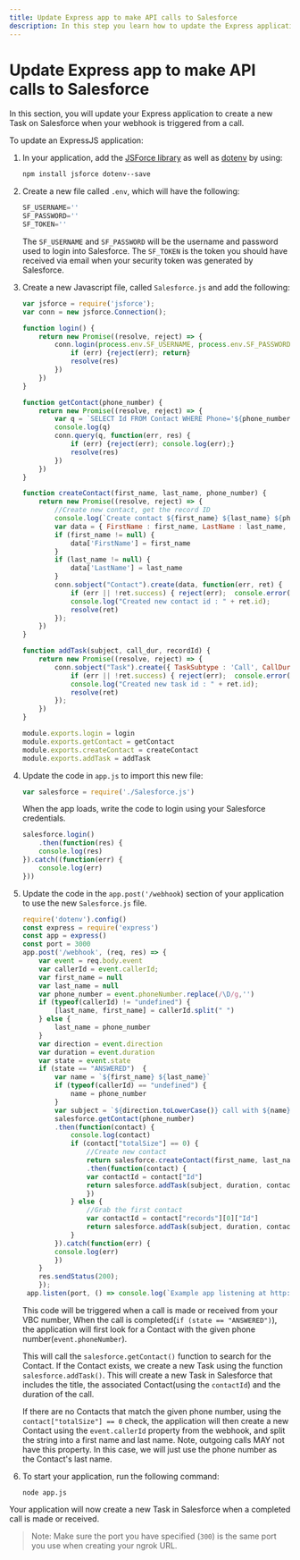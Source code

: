 ```yaml
---
title: Update Express app to make API calls to Salesforce
description: In this step you learn how to update the Express application to create Task in Salesforce.
---
```


# Update Express app to make API calls to Salesforce

In this section, you will update your Express application to create a new Task on Salesforce when your webhook is triggered from a call.

To update an ExpressJS application: 

1. In your application, add the [JSForce library](https://jsforce.github.io/)  as well as [dotenv](https://www.npmjs.com/package/dotenv) by using:

    ```bash
    npm install jsforce dotenv--save
    ```

2. Create a new file called `.env`, which will have the following:

    ```javascript
    SF_USERNAME=''
    SF_PASSWORD=''
    SF_TOKEN=''
    ```

    The `SF_USERNAME` and `SF_PASSWORD` will be the username and password used to login into Salesforce.
    The `SF_TOKEN` is the token you should have received via email when your security token was generated by Salesforce.

3. Create a new Javascript file, called `Salesforce.js` and add the following:

    ```javascript
    var jsforce = require('jsforce');
    var conn = new jsforce.Connection();

    function login() {
        return new Promise((resolve, reject) => {
            conn.login(process.env.SF_USERNAME, process.env.SF_PASSWORD + process.env.SF_TOKEN, function(err, res) {
                if (err) {reject(err); return}
                resolve(res)
            })
        })
    }

    function getContact(phone_number) {
        return new Promise((resolve, reject) => {
            var q = `SELECT Id FROM Contact WHERE Phone='${phone_number}'`
            console.log(q)
            conn.query(q, function(err, res) {
                if (err) {reject(err); console.log(err);}
                resolve(res)
            })
        })
    }

    function createContact(first_name, last_name, phone_number) {
        return new Promise((resolve, reject) => {
            //Create new contact, get the record ID
            console.log(`Create contact ${first_name} ${last_name} ${phone_number}`)
            var data = { FirstName : first_name, LastName : last_name, Phone:phone_number}
            if (first_name != null) {
                data['FirstName'] = first_name
            }
            if (last_name != null) {
                data['LastName'] = last_name
            }
            conn.sobject("Contact").create(data, function(err, ret) {
                if (err || !ret.success) { reject(err);  console.error(err, ret); return }
                console.log("Created new contact id : " + ret.id);
                resolve(ret)
            });
        })
    }

    function addTask(subject, call_dur, recordId) {
        return new Promise((resolve, reject) => {
            conn.sobject("Task").create({ TaskSubtype : 'Call', CallDurationInSeconds : call_dur, Subject:subject, WhoId:recordId}, function(err, ret) {
                if (err || !ret.success) { reject(err);  console.error(err, ret); return }
                console.log("Created new task id : " + ret.id);
                resolve(ret)
            });
        })
    }

    module.exports.login = login
    module.exports.getContact = getContact
    module.exports.createContact = createContact
    module.exports.addTask = addTask
    ```

4. Update the code in `app.js` to import this new file:

    ```javascript
    var salesforce = require('./Salesforce.js')
    ```

    When the app loads, write the code to login using your Salesforce credentials.

    ```javascript
    salesforce.login()
        .then(function(res) {
        console.log(res)
    }).catch((function(err) {
        console.log(err)
    }))
    ```

5. Update the code in the `app.post('/webhook`) section of your application to use the new `Salesforce.js` file.
    
    ```javascript
    require('dotenv').config()
    const express = require('express')
    const app = express()
    const port = 3000
    app.post('/webhook', (req, res) => {
        var event = req.body.event
        var callerId = event.callerId;
        var first_name = null
        var last_name = null
        var phone_number = event.phoneNumber.replace(/\D/g,'')
        if (typeof(callerId) != "undefined") {
            [last_name, first_name] = callerId.split(" ")
        } else {
            last_name = phone_number
        }
        var direction = event.direction
        var duration = event.duration
        var state = event.state
        if (state == "ANSWERED")  {
            var name = `${first_name} ${last_name}`
            if (typeof(callerId) == "undefined") {
                name = phone_number
            }
            var subject = `${direction.toLowerCase()} call with ${name}`
            salesforce.getContact(phone_number)
            .then(function(contact) {
                console.log(contact)
                if (contact["totalSize"] == 0) {
                    //Create new contact
                    return salesforce.createContact(first_name, last_name, phone_number)
                    .then(function(contact) {
                    var contactId = contact["Id"]
                    return salesforce.addTask(subject, duration, contactId)
                    })
                } else {
                    //Grab the first contact
                    var contactId = contact["records"][0]["Id"]
                    return salesforce.addTask(subject, duration, contactId)
                }
            }).catch(function(err) {
            console.log(err)
            })
        }
        res.sendStatus(200);
        });
     app.listen(port, () => console.log(`Example app listening at http://localhost:${port}`))
    ```

    This code will be triggered when a call is made or received from your VBC number, When the call is completed(`if (state == "ANSWERED")`), the application will first look for a Contact with the given phone number(`event.phoneNumber`).

    This will call the `salesforce.getContact()` function to search for the Contact. If the Contact exists, we create a new Task using the function `salesforce.addTask()`. This will create a new Task in Salesforce that includes the title, the associated Contact(using the `contactId`) and the duration of the call. 

    If there are no Contacts that match the given phone number, using the `contact["totalSize"] == 0` check, the application will then create a new Contact using the `event.callerId` property from the webhook, and split the string into a first name and last name. Note, outgoing calls MAY not have this property. In this case, we will just use the phone number as the Contact's last name.

6. To start your application, run the following command:

    `node app.js`

Your application will now create a new Task in Salesforce when a completed call is made or received. 

> Note: Make sure the port you have specified (`300`) is the same port you use when creating your ngrok URL.
